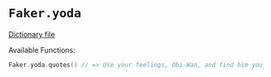 # `Faker.yoda`

[Dictionary file](../src/main/resources/locales/en/yoda.yml)

Available Functions:  
```kotlin
Faker.yoda.quotes() // => Use your feelings, Obi-Wan, and find him you will.
```
